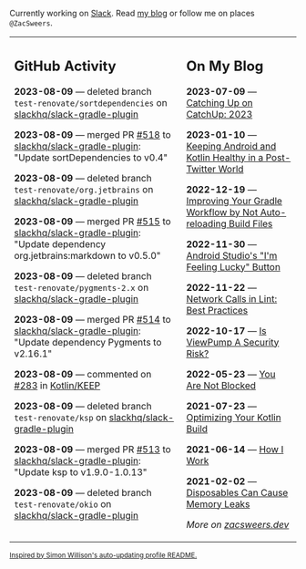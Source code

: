 Currently working on [Slack](https://slack.com/). Read [my blog](https://zacsweers.dev/) or follow me on places `@ZacSweers`.

<table><tr><td valign="top" width="60%">

## GitHub Activity
<!-- githubActivity starts -->
**2023-08-09** — deleted branch `test-renovate/sortdependencies` on [slackhq/slack-gradle-plugin](https://github.com/slackhq/slack-gradle-plugin)

**2023-08-09** — merged PR [#518](https://github.com/slackhq/slack-gradle-plugin/pull/518) to [slackhq/slack-gradle-plugin](https://github.com/slackhq/slack-gradle-plugin): "Update sortDependencies to v0.4"

**2023-08-09** — deleted branch `test-renovate/org.jetbrains` on [slackhq/slack-gradle-plugin](https://github.com/slackhq/slack-gradle-plugin)

**2023-08-09** — merged PR [#515](https://github.com/slackhq/slack-gradle-plugin/pull/515) to [slackhq/slack-gradle-plugin](https://github.com/slackhq/slack-gradle-plugin): "Update dependency org.jetbrains:markdown to v0.5.0"

**2023-08-09** — deleted branch `test-renovate/pygments-2.x` on [slackhq/slack-gradle-plugin](https://github.com/slackhq/slack-gradle-plugin)

**2023-08-09** — merged PR [#514](https://github.com/slackhq/slack-gradle-plugin/pull/514) to [slackhq/slack-gradle-plugin](https://github.com/slackhq/slack-gradle-plugin): "Update dependency Pygments to v2.16.1"

**2023-08-09** — commented on [#283](https://github.com/Kotlin/KEEP/issues/283#issuecomment-1670803079) in [Kotlin/KEEP](https://github.com/Kotlin/KEEP)

**2023-08-09** — deleted branch `test-renovate/ksp` on [slackhq/slack-gradle-plugin](https://github.com/slackhq/slack-gradle-plugin)

**2023-08-09** — merged PR [#513](https://github.com/slackhq/slack-gradle-plugin/pull/513) to [slackhq/slack-gradle-plugin](https://github.com/slackhq/slack-gradle-plugin): "Update ksp to v1.9.0-1.0.13"

**2023-08-09** — deleted branch `test-renovate/okio` on [slackhq/slack-gradle-plugin](https://github.com/slackhq/slack-gradle-plugin)
<!-- githubActivity ends -->
</td><td valign="top" width="40%">

## On My Blog
<!-- blog starts -->
**2023-07-09** — [Catching Up on CatchUp: 2023](https://www.zacsweers.dev/catching-up-on-catchup-2023/)

**2023-01-10** — [Keeping Android and Kotlin Healthy in a Post-Twitter World](https://www.zacsweers.dev/keeping-android-healthy/)

**2022-12-19** — [Improving Your Gradle Workflow by Not Auto-reloading Build Files](https://www.zacsweers.dev/improving-your-workflow-by-not-auto-reloading-build-files/)

**2022-11-30** — [Android Studio's "I'm Feeling Lucky" Button](https://www.zacsweers.dev/android-studios-im-feeling-lucky-button/)

**2022-11-22** — [Network Calls in Lint: Best Practices](https://www.zacsweers.dev/network-calls-in-lint-best-practices/)

**2022-10-17** — [Is ViewPump A Security Risk?](https://www.zacsweers.dev/is-viewpump-a-security-risk/)

**2022-05-23** — [You Are Not Blocked](https://www.zacsweers.dev/you-are-not-blocked/)

**2021-07-23** — [Optimizing Your Kotlin Build](https://www.zacsweers.dev/optimizing-your-kotlin-build/)

**2021-06-14** — [How I Work](https://www.zacsweers.dev/how-i-work/)

**2021-02-02** — [Disposables Can Cause Memory Leaks](https://www.zacsweers.dev/disposables-can-cause-memory-leaks/)
<!-- blog ends -->
_More on [zacsweers.dev](https://zacsweers.dev/)_
</td></tr></table>

<sub><a href="https://simonwillison.net/2020/Jul/10/self-updating-profile-readme/">Inspired by Simon Willison's auto-updating profile README.</a></sub>